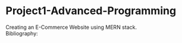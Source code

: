 # Project1-Advanced-Programming
Creating an E-Commerce Website using MERN stack.  
Bibliography:  

